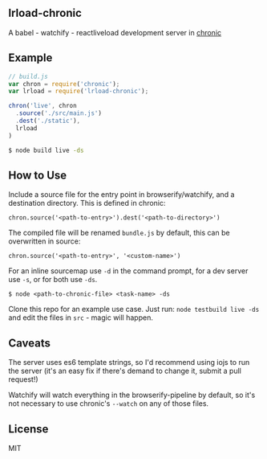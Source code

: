 lrload-chronic
-----

A babel - watchify - reactliveload development server in [chronic](https://github.com/RnbWd/chronic)

## Example

```js
// build.js
var chron = require('chronic');
var lrload = require('lrload-chronic');

chron('live', chron
  .source('./src/main.js')
  .dest('./static'),
  lrload
)
```

```bash
$ node build live -ds
```

## How to Use

Include a source file for the entry point in browserify/watchify, and a destination directory. This is defined in chronic:

`chron.source('<path-to-entry>').dest('<path-to-directory>')`

The compiled file will be renamed `bundle.js` by default, this can be overwritten in source:

`chron.source('<path-to-entry>', '<custom-name>')`

For an inline sourcemap use `-d` in the command prompt, for a dev server use `-s`, or for both use `-ds`.

`$ node <path-to-chronic-file> <task-name> -ds`

Clone this repo for an example use case. Just run: `node testbuild live -ds` and edit the files in `src` - magic will happen.

## Caveats

The server uses es6 template strings, so I'd recommend using iojs to run the server (it's an easy fix if there's demand to change it, submit a pull request!)

Watchify will watch everything in the browserify-pipeline by default, so it's not necessary to use chronic's `--watch` on any of those files.


## License

MIT
